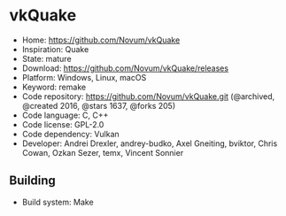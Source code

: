 # vkQuake

- Home: https://github.com/Novum/vkQuake
- Inspiration: Quake
- State: mature
- Download: https://github.com/Novum/vkQuake/releases
- Platform: Windows, Linux, macOS
- Keyword: remake
- Code repository: https://github.com/Novum/vkQuake.git (@archived, @created 2016, @stars 1637, @forks 205)
- Code language: C, C++
- Code license: GPL-2.0
- Code dependency: Vulkan
- Developer: Andrei Drexler, andrey-budko, Axel Gneiting, bviktor, Chris Cowan, Ozkan Sezer, temx, Vincent Sonnier

## Building

- Build system: Make
